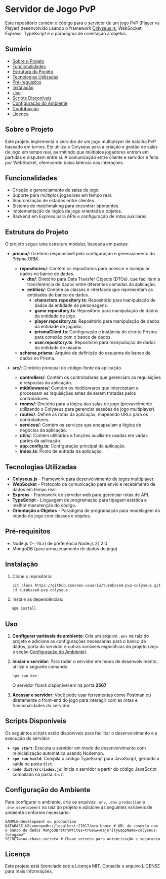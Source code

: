 # Servidor de Jogo PvP

Este repositório contém o código para o servidor de um jogo PvP (Player vs Player) desenvolvido usando o framework [Colyseus.js](https://colyseus.io/), WebSocket, Express, TypeScript e o paradigma de orientação a objetos.

## Sumário

- [Sobre o Projeto](#sobre-o-projeto)
- [Funcionalidades](#funcionalidades)
- [Estrutura do Projeto](#estrutura-do-projeto)
- [Tecnologias Utilizadas](#tecnologias-utilizadas)
- [Pré-requisitos](#pré-requisitos)
- [Instalação](#instalação)
- [Uso](#uso)
- [Scripts Disponíveis](#scripts-disponíveis)
- [Configuração do Ambiente](#configuração-do-ambiente)
- [Contribuição](#contribuição)
- [Licença](#licença)

## Sobre o Projeto

Este projeto implementa o servidor de um jogo multiplayer de batalha PvP baseado em turnos. Ele utiliza o Colyseus para a criação e gestão de salas de jogo em tempo real, permitindo que múltiplos jogadores entrem em partidas e disputem entre si. A comunicação entre cliente e servidor é feita por WebSocket, oferecendo baixa latência nas interações.

## Funcionalidades

- Criação e gerenciamento de salas de jogo.
- Suporte para múltiplos jogadores em tempo real.
- Sincronização de estados entre clientes.
- Sistema de matchmaking para encontrar oponentes.
- Implementação de lógica de jogo orientada a objetos.
- Backend em Express para APIs e configuração de rotas auxiliares.

## Estrutura do Projeto

O projeto segue uma estrutura modular, baseada em pastas:

- **prisma/**: Diretório responsável pela configuração e gerenciamento do Prisma ORM.

  - **repositories/**: Contém os repositórios para acessar e manipular dados no banco de dados.
    - **dto/**: Diretório para Data Transfer Objects (DTOs), que facilitam a transferência de dados entre diferentes camadas da aplicação.
    - **entities/**: Contém as classes e interfaces que representam as entidades do banco de dados.
      - **characters.repository.ts**: Repositório para manipulação de dados da entidade de personagens.
      - **game.repository.ts**: Repositório para manipulação de dados da entidade de jogo.
      - **player.repository.ts**: Repositório para manipulação de dados da entidade de jogador.
      - **prismaClient.ts**: Configuração e instância do cliente Prisma para conexão com o banco de dados.
      - **user.repository.ts**: Repositório para manipulação de dados da entidade de usuário.
  - **schema.prisma**: Arquivo de definição do esquema do banco de dados no Prisma.

- **src/**: Diretório principal do código-fonte da aplicação.
  - **controllers/**: Contém os controladores que gerenciam as requisições e respostas da aplicação.
  - **middlewares/**: Contém os middlewares que interceptam e processam as requisições antes de serem tratadas pelos controladores.
  - **rooms/**: Diretório para a lógica das salas de jogo (provavelmente utilizando o Colyseus para gerenciar sessões de jogo multiplayer).
  - **routes/**: Define as rotas da aplicação, mapeando URLs para os controladores.
  - **services/**: Contém os serviços que encapsulam a lógica de negócios da aplicação.
  - **utils/**: Contém utilitários e funções auxiliares usadas em várias partes da aplicação.
  - **app.config.ts**: Configuração principal da aplicação.
  - **index.ts**: Ponto de entrada da aplicação.

## Tecnologias Utilizadas

- **Colyseus.js** - Framework para desenvolvimento de jogos multiplayer.
- **WebSocket** - Protocolo de comunicação para envio e recebimento de dados em tempo real.
- **Express** - Framework de servidor web para gerenciar rotas de API.
- **TypeScript** - Linguagem de programação para tipagem estática e melhor manutenção do código.
- **Orientação a Objetos** - Paradigma de programação para modelagem do mundo do jogo com classes e objetos.

## Pré-requisitos

- Node.js (>=16.x) de preferência Node.js 21.2.0
- MongoDB (para armazenamento de dados do jogo)

## Instalação

1. Clone o repositório:

   ```bash
   git clone https://github.com/seu-usuario/turnbased-pvp-colyseus.git
   cd turnbased-pvp-colyseus
   ```

2. Instale as dependências:

```bash
   npm install
```

## Uso

1. **Configurar variáveis de ambiente**: Crie um arquivo `.env` na raiz do projeto e adicione as configurações necessárias para o banco de dados, porta do servidor e outras variáveis específicas do projeto (veja a seção [Configuração do Ambiente](#configuração-do-ambiente)).

2. **Iniciar o servidor**: Para rodar o servidor em modo de desenvolvimento, utilize o seguinte comando:

   ```bash
   npm run dev
   ```

   O servidor ficará disponível em na porta **2567**.

3. **Acessar o servidor**: Você pode usar ferramentas como Postman ou diretamente o front-end do jogo para interagir com as rotas e funcionalidades do servidor.

## Scripts Disponíveis

Os seguintes scripts estão disponíveis para facilitar o desenvolvimento e a execução do servidor:

- **`npm start`**: Executa o servidor em modo de desenvolvimento com reinicialização automática usando Nodemon.
- **`npm run build`**: Compila o código TypeScript para JavaScript, gerando a saída na pasta `dist`.
- **`node dist/src/index.js`**: Inicia o servidor a partir do código JavaScript compilado na pasta `dist`.

## Configuração do Ambiente

Para configurar o ambiente, crie os arquivos `.env`, `.env.production` e `.env.development` na raiz do projeto e adicione as seguintes variáveis de ambiente conforme necessário:

```env
SAMPLE=development ou production
DATABASE_URL=mongodb://localhost:27017/meu-banco # URL de conexão com o banco de dados MongoDBretryWrites=true&w=majority&appName=colyseus-turngame"
SECRET=sua-chave-secreta # Chave secreta para autenticação e segurança
```

## Licença

Este projeto está licenciado sob a Licença MIT. Consulte o arquivo LICENSE para mais informações.
